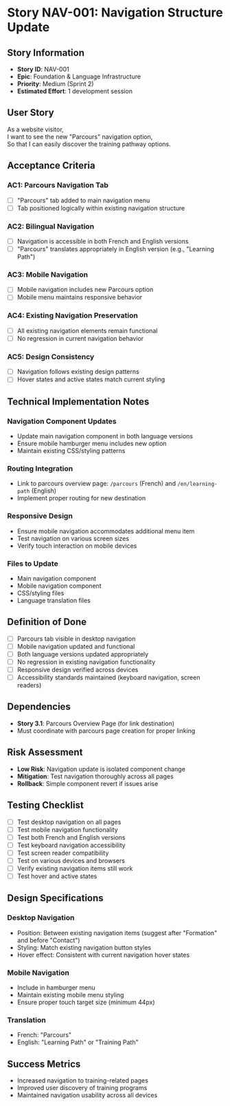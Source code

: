 # Story NAV-001: Navigation Structure Update

## Story Information
- **Story ID**: NAV-001
- **Epic**: Foundation & Language Infrastructure
- **Priority**: Medium (Sprint 2)
- **Estimated Effort**: 1 development session

## User Story
As a website visitor,  
I want to see the new "Parcours" navigation option,  
So that I can easily discover the training pathway options.

## Acceptance Criteria

### AC1: Parcours Navigation Tab
- [ ] "Parcours" tab added to main navigation menu
- [ ] Tab positioned logically within existing navigation structure

### AC2: Bilingual Navigation
- [ ] Navigation is accessible in both French and English versions
- [ ] "Parcours" translates appropriately in English version (e.g., "Learning Path")

### AC3: Mobile Navigation
- [ ] Mobile navigation includes new Parcours option
- [ ] Mobile menu maintains responsive behavior

### AC4: Existing Navigation Preservation
- [ ] All existing navigation elements remain functional
- [ ] No regression in current navigation behavior

### AC5: Design Consistency
- [ ] Navigation follows existing design patterns
- [ ] Hover states and active states match current styling

## Technical Implementation Notes

### Navigation Component Updates
- Update main navigation component in both language versions
- Ensure mobile hamburger menu includes new option
- Maintain existing CSS/styling patterns

### Routing Integration
- Link to parcours overview page: `/parcours` (French) and `/en/learning-path` (English)
- Implement proper routing for new destination

### Responsive Design
- Ensure mobile navigation accommodates additional menu item
- Test navigation on various screen sizes
- Verify touch interaction on mobile devices

### Files to Update
- Main navigation component
- Mobile navigation component
- CSS/styling files
- Language translation files

## Definition of Done
- [ ] Parcours tab visible in desktop navigation
- [ ] Mobile navigation updated and functional
- [ ] Both language versions updated appropriately
- [ ] No regression in existing navigation functionality
- [ ] Responsive design verified across devices
- [ ] Accessibility standards maintained (keyboard navigation, screen readers)

## Dependencies
- **Story 3.1**: Parcours Overview Page (for link destination)
- Must coordinate with parcours page creation for proper linking

## Risk Assessment
- **Low Risk**: Navigation update is isolated component change
- **Mitigation**: Test navigation thoroughly across all pages
- **Rollback**: Simple component revert if issues arise

## Testing Checklist
- [ ] Test desktop navigation on all pages
- [ ] Test mobile navigation functionality
- [ ] Test both French and English versions
- [ ] Test keyboard navigation accessibility
- [ ] Test screen reader compatibility
- [ ] Test on various devices and browsers
- [ ] Verify existing navigation items still work
- [ ] Test hover and active states

## Design Specifications

### Desktop Navigation
- Position: Between existing navigation items (suggest after "Formation" and before "Contact")
- Styling: Match existing navigation button styles
- Hover effect: Consistent with current navigation hover states

### Mobile Navigation
- Include in hamburger menu
- Maintain existing mobile menu styling
- Ensure proper touch target size (minimum 44px)

### Translation
- French: "Parcours"
- English: "Learning Path" or "Training Path"

## Success Metrics
- Increased navigation to training-related pages
- Improved user discovery of training programs
- Maintained navigation usability across all devices